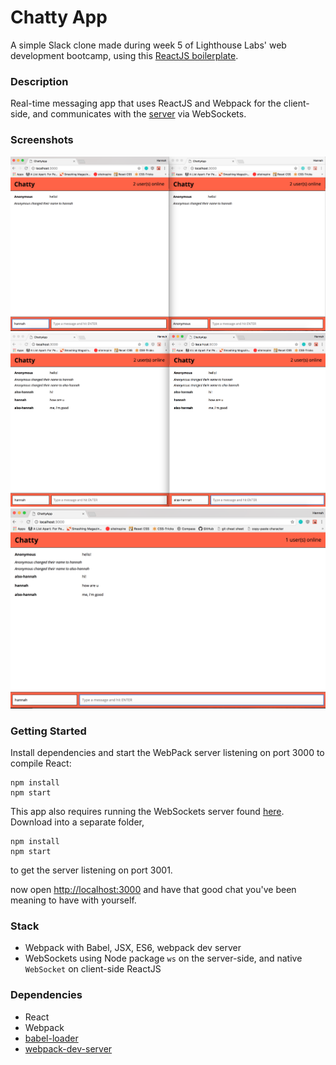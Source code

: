 Chatty App
=====================

A simple Slack clone made during week 5 of Lighthouse Labs' web development bootcamp, using this [ReactJS boilerplate](https://github.com/lighthouse-labs/react-simple-boilerplate).

### Description

Real-time messaging app that uses ReactJS and Webpack for the client-side, and communicates with the [server](https://github.com/hannahva/chatty-app-server) via WebSockets.

### Screenshots

![two users start a chat](https://github.com/hannahva/chatty-app/blob/master/docs/2%20users%20start.png?raw=true)
![both users update their usernames](https://github.com/hannahva/chatty-app/blob/master/docs/2%20users%20namechange.png?raw=true)
![number of users updates when a client connection closes](https://github.com/hannahva/chatty-app/blob/master/docs/number%20of%20users%20change.png?raw=true)
### Getting Started

Install dependencies and start the WebPack server listening on port 3000 to compile React:

```
npm install
npm start
```
This app also requires running the WebSockets server found [here](https://github.com/hannahva/chatty-app-server). Download into a separate folder,
```
npm install
npm start
```
to get the server listening on port 3001.

now open <http://localhost:3000> and have that good chat you've been meaning to have with yourself.
### Stack

* Webpack with Babel, JSX, ES6, webpack dev server
* WebSockets using Node package `ws` on the server-side, and native `WebSocket` on client-side ReactJS

### Dependencies

* React
* Webpack
* [babel-loader](https://github.com/babel/babel-loader)
* [webpack-dev-server](https://github.com/webpack/webpack-dev-server)